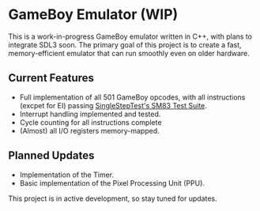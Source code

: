﻿# GameBoy Emulator (WIP)

This is a work-in-progress GameBoy emulator written in C++, with plans to integrate SDL3 soon. The primary goal of this project is to create a fast, memory-efficient emulator that can run smoothly even on older hardware.

## Current Features
- Full implementation of all 501 GameBoy opcodes, with all instructions (excpet for EI) passing [SingleStepTest's SM83 Test Suite](https://github.com/SingleStepTests/sm83).
- Interrupt handling implemented and tested.
- Cycle counting for all instructions complete
- (Almost) all I/O registers memory-mapped.

## Planned Updates
- Implementation of the Timer.
- Basic implementation of the Pixel Processing Unit (PPU).

This project is in active development, so stay tuned for updates.